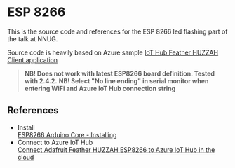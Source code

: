 # ESP 8266

This is the source code and references for the ESP 8266 led flashing part of the talk at NNUG.

Source code is heavily based on Azure sample [IoT Hub Feather HUZZAH Client application](https://github.com/Azure-Samples/iot-hub-feather-huzzah-client-app)

> **NB! Does not work with latest ESP8266 board definition. Tested with 2.4.2.**
> **NB! Select "No line ending" in serial monitor when entering WiFi and Azure IoT Hub connection string**

## References

* Install <br/>[ESP8266 Arduino Core - Installing](https://arduino-esp8266.readthedocs.io/en/latest/installing.html)
* Connect to Azure IoT Hub <br/> [Connect Adafruit Feather HUZZAH ESP8266 to Azure IoT Hub in the cloud](https://docs.microsoft.com/en-us/azure/iot-hub/iot-hub-arduino-huzzah-esp8266-get-started)
